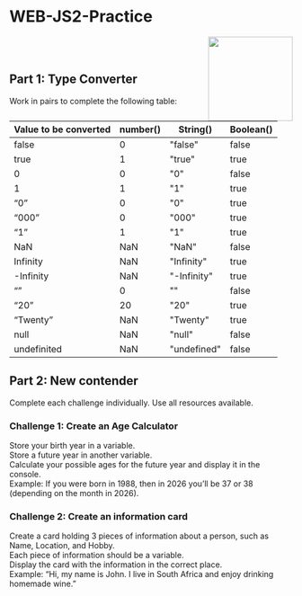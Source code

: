 # WEB-JS2-Practice

<img align="right" width="150" height="150" src="https://media-exp1.licdn.com/dms/image/C4E0BAQF7BYCCZt5epw/company-logo_200_200/0?e=2159024400&v=beta&t=qUAFP9bUgBEEXGVQYpUXW1J_OiP8e0r4rFBpqp8OrxA">


 <br/>
 <br/>


## Part 1: Type Converter

Work in pairs to complete the following table:

| Value to be converted | number() | String()  | Boolean() |
|-----------------------|----------|-----------|-----------|
| false                 |     0    |  "false"  |   false   |
| true                  |     1    |  "true"   |   true    |
| 0                     |     0    |   "0"     |   false   |
| 1                     |     1    |   "1"     |   true    |
| “0”                   |     0    |   "0"     |   true    |
| “000”                 |     0    |  "000"    |   true    |
| “1”                   |     1    |   "1"     |   true    |
| NaN                   |    NaN   |  "NaN"    |   false   |
| Infinity              |    NaN   |"Infinity" |   true    |
| -Infinity             |    NaN   |"-Infinity"|   true    |
| “”                    |     0    |   ""      |   false   |
| “20”                  |    20    |   "20"    |   true    |
| “Twenty”              |    NaN   | "Twenty"  |   true    |
| null                  |    NaN   |  "null"   |   false   |
| undefinited           |    NaN   |"undefined"|   false   |


## Part 2:  New contender

Complete each challenge individually. Use all resources available. 

### Challenge 1: Create an Age Calculator

Store your birth year in a variable.<br>
Store a future year in another variable. <br>
Calculate your possible ages for the future year and display it in the console. <br>
Example: If you were born in 1988, then in 2026 you’ll be 37 or 38 (depending on the month in 2026).



### Challenge 2: Create an information card

Create a card holding 3 pieces of information about a person, such as Name, Location, and Hobby.<br>
Each piece of information should be a variable.<br>
Display the card with the information in the correct place.<br>
Example: “Hi, my name is John. I live in South Africa and enjoy drinking homemade wine.”<br>


